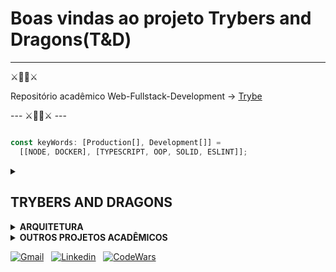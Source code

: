# Boas vindas ao projeto Trybers and Dragons(T&D)

---
⚔️🐉🐲⚔️

Repositório acadêmico
Web-Fullstack-Development -> [Trybe](https://www.betrybe.com/)

--- ⚔️🐉🐲⚔️ ---

```typescript

const keyWords: [Production[], Development[]] = 
  [[NODE, DOCKER], [TYPESCRIPT, OOP, SOLID, ESLINT]];

```

<details>

<summary>

## TRYBERS AND DRAGONS

</summary>

- 🧝 Em Trybers & Dragons, projeto desenvolvido no módulo ***backend***, construímos um simples sistema de batalhas inspirado em RPGs e fantasias medievais que simulam um universo mágico! 🦄🐲

- 💻⌨️:
Para isso, aplicamos os conceitos de ***OOP*** construindo e implementando classes que constroem personagens e simulam batalhas.
Também nos baseamos nos princípio ***SOLID***, organizando propósitos específicos para representar nossas entidades de maneira concisa.
A arquitetura dos diretórios e arquivos repete um padrão para auxiliar com que que cada classe aceite extensões de forma segura.
Tudo isso utilizando ***TypeScript***, auxiliando a aplicação da "sub-tipagem comportamental" com cada interface cumprindo um objetivo único. 🧑‍💻👊


## PARA RODAR O PROJETO

> 1. Docker:
> Com o docker e docker compose instalado (em versões mais atualizadas do docker o composer vem por default), execute:
>
> ```bash
> docker compose up
> ```
>
> e ✨✨✨ pronto!

> 2. Local:
> Clone o repositório, entre na pasta raiz, instale as dependências e rode o projeto:
>
> ```bash
>
> git clone git@github.com:FaelCaporali/acdProj-trybers-and-dragons.git && cd acdProj-trybers-and-dragons && npm i && npm start
>
> ```

## SCRIPTS

- start: roda os scripts do projeto e imprime em seu console o resultado da simulação de batalha.

</details>

<details>
  <summary><strong>ARQUITETURA</strong></summary>

```tree

src
├── Archetypes        -> Classes que representam possíveis arquétipos implementados em personagens
│   ├── index.ts      -> Organizador de classes da entidade "Arquétipos"
│   ├── Archetype.ts  -> Uma classe abstrata contendo conceitos inatos comuns às classes da entidade
│   └── *.ts          -> Demais classes que representam arquétipos a serem implementadas em personagens
|
├── Battle            -> Classes que implementadas, representam batalhas entre personagens
│   ├── Battle.ts     -> Classe abstrata
│   ├── index.ts      -> Organizador
│   └── *.ts          -> demais classes que recebem personagens para implementações
|
├── Fighter           -> Interfaces de personagens
|
├── helpers           -> Funções auxiliares globais
|
├── Races             -> Classes que representam possíveis raças implementadas em personagens
│   ├── index.ts      -> Organizador
│   ├── Race.ts       -> Classe abstrata
│   └── *.ts          -> Demais classes que representam raças a serem implementadas em personagens
|
├── Character.ts      -> Classe que constrói uma personagem
├── Dragon.ts         -> SubClasse de monstro
├── Energy.ts         -> Classe usada em construção de uma personagem
├── index.ts          -> script de implementações
└── Monster.ts        -> Classe que constrói uma personagem

```

</details>

<details>
  <summary><strong>OUTROS PROJETOS ACADÊMICOS</strong></summary>

> <details>
>   <summary>FUNDAMENTOS</summary>
>
> - [ ] 1.01 - Lessons learned
> - [ ] 1.02 - Pixels art
> - [ ] 1.03 - Meme generator
> - [ ] 1.04 - Color guess
> - [ ] 1.05 - Mystery letter
> - [ ] 1.05 - TrybeWarts
> - [ ] 1.06 - Testes unitários
> - [ ] 1.07 - Zoo Functions
> - [ ] 1.08 - Shopping cart
>
> </details>

> <details>
>   <summary>FRONTEND</summary>
>
> - [ ] 2.01 - Solar system
> - [ ] 2.02 - Tryunfo
> - [ ] 2.03 - Trybe tunes
> - [ ] 2.04 - FrontEnd online store
> - [ ] 2.05 - React testing library
> - [ ] 2.06 - Trybe wallet
> - [ ] 2.07 - Trivia game
> - [ ] 2.08 - StarWars planets
> - [ ] 2.09 - Recipes App
>
> </details>

> <details open>
>   <summary>BACKEND</summary>
>
> - [ ] 3.01 - Docker to-do list
> - [ ] 3.02 - MySQL - all for one
> - [ ] 3.03 - MySQL - one for all
> - [ ] 3.04 - Talker manager
> - [ ] 3.05 - Store manager
> - [ ] 3.06 - Stranger Things
> - [ ] 3.07 - Trybesmith
> - [x] 3.08 - Trybers and Dragons ⚔️🐉**você está aqui!**🐲⚔️
> - [ ] 3.09 - Trybe futebol clube
> - [ ] 3.10 - E-commerce
> - [ ] 3.11 - Car shop
> - [ ] 3.12 - Delivery app
>
> </details>

> <details>
>   <summary>CIÊNCIAS DA COMPUTAÇÃO</summary>
>
> - [ ] 4.01 - Job insights
> - [ ] 4.02 - Relatório de estoque
> - [ ] 4.03 - Tech news
> - [ ] 4.04 - Algoritmos
> - [ ] 4.05 - TING - Trybe is not google
> - [ ] 4.06 - Restaurant orders
>
> </details>

</details>

[![Gmail](https://img.shields.io/badge/Gmail-D14836?style=for-the-badge&logo=gmail&logoColor=white)](mailto:rafelhon@gmail.com) &nbsp;
[![Linkedin](https://img.shields.io/badge/LinkedIn-0077B5?style=for-the-badge&logo=linkedin&logoColor=white)](https://www.linkedin.com/in/faelcaporali/) &nbsp;
[![CodeWars](https://img.shields.io/badge/Codewars-B1361E?style=for-the-badge&logo=Codewars&logoColor=white)](https://www.codewars.com/users/MudSailor) &nbsp;
